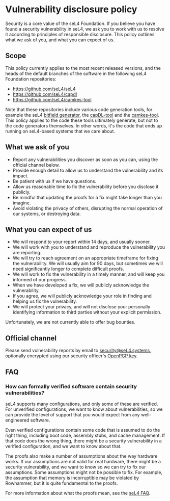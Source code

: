 <!--
     Copyright 2021, Data61, CSIRO (ABN 41 687 119 230)

     SPDX-License-Identifier: CC-BY-SA-4.0
-->

# Vulnerability disclosure policy

Security is a core value of the seL4 Foundation. If you believe you have
found a security vulnerability in seL4, we ask you to work with us to
resolve it according to principles of responsible disclosure. This
policy outlines what we ask of you, and what you can expect of us.

## Scope

This policy currently applies to the most recent released versions, and
the heads of the default branches of the software in the following seL4
Foundation repositories:
- https://github.com/seL4/seL4
- https://github.com/seL4/capdl
- https://github.com/seL4/camkes-tool

Note that these repositories include various code generation tools, for
example the seL4 [bitfield generator], the [capDL-tool] and the
[camkes-tool]. This policy applies to the code these tools ultimately
generate, but not to the code generators themselves. In other words,
it's the code that ends up running on seL4-based systems that we care
about.

[bitfield generator]: https://github.com/seL4/seL4/blob/master/tools/bitfield_gen.py
[capDL-tool]: https://github.com/seL4/capdl/tree/master/capDL-tool
[camkes-tool]: https://github.com/seL4/camkes-tool

## What we ask of you

- Report any vulnerabilities you discover as soon as you can, using the
  official channel below.
- Provide enough detail to allow us to understand the vulnerability and
  its impact.
- Be patient with us if we have questions.
- Allow us reasonable time to fix the vulnerability before you disclose
  it publicly.
- Be mindful that updating the proofs for a fix might take longer than
  you imagine.
- Avoid violating the privacy of others, disrupting the normal operation
  of our systems, or destroying data.

## What you can expect of us

- We will respond to your report within 14 days, and usually sooner.
- We will work with you to understand and reproduce the vulnerability
  you are reporting.
- We will try to reach agreement on an appropriate timeframe for fixing
  the vulnerability. We will usually aim for 90 days, but sometimes we
  will need significantly longer to complete difficult proofs.
- We will work to fix the vulnerability in a timely manner, and will
  keep you informed of our progress.
- When we have developed a fix, we will publicly acknowledge the
  vulnerability.
- If you agree, we will publicly acknowledge your role in finding and
  helping us fix the vulnerability.
- We will protect your privacy, and will not disclose your personally
  identifying information to third parties without your explicit
  permission.

Unfortunately, we are not currently able to offer bug bounties.

## Official channel

Please send vulnerability reports by email to security@seL4.systems,
optionally encrypted using our security officer's [OpenPGP key].

[OpenPGP key]: https://seL4.systems/security.asc

## FAQ

### How can formally verified software contain security vulnerabilities?

seL4 supports many configurations, and only some of these are verified.
For unverified configurations, we want to know about vulnerabilities, so
we can provide the level of support that you would expect from any
well-engineered software.

Even verified configurations contain some code that is assumed to do the
right thing, including boot code, assembly stubs, and cache management.
If that code does the wrong thing, there might be a security
vulnerability in a verified configuration, and we want to know about
that.

The proofs also make a number of assumptions about the way hardware
works. If our assumptions are not valid for real hardware, there might
be a security vulnerability, and we want to know so we can try to fix
our assumptions. Some assumptions might not be possible to fix. For
example, the assumption that memory is incorruptible may be violated by
Rowhammer, but it is quite fundamental to the proofs.

For more information about what the proofs mean, see the [seL4 FAQ].

[seL4 FAQ]: https://docs.sel4.systems/projects/sel4/frequently-asked-questions.html
